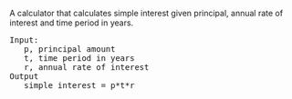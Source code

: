 A calculator that calculates simple interest given principal, annual rate of interest and time period in years.

<pre>
Input:
   p, principal amount
   t, time period in years
   r, annual rate of interest
Output
   simple interest = p*t*r
</pre>
